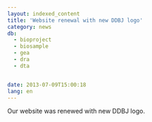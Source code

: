 ```yaml
---
layout: indexed_content
title: 'Website renewal with new DDBJ logo'
category: news
db:
  - bioproject
  - biosample
  - gea
  - dra
  - dta


date: 2013-07-09T15:00:18
lang: en
---
```


Our website was renewed with new DDBJ logo.
